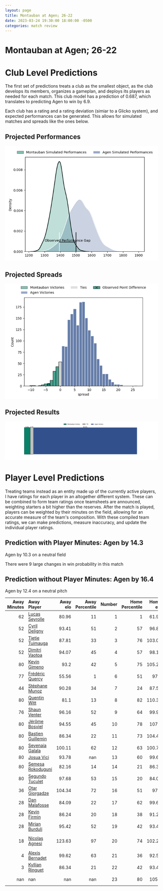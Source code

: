 ```yaml
---  
layout: page  
title: Montauban at Agen; 26-22  
date: 2023-03-24 19:30:00 18:00:00 -0500  
categories: match review  
---
```

# Montauban at Agen; 26-22

# Club Level Predictions


The first set of predictions treats a club as the smallest object, as the club develops its members, organizes a gameplan, and deploys its players as needed for each match. This club model has a prediction of 0.687, which translates to predicting Agen to win by 6.9.

Each club has a rating and a rating deviation (simiar to a Glicko system), and expected performances can be generated. This allows for simulated matches and spreads like the ones below.
## Projected Performances


![Projected Performances](plots/performances_2023-03-24-Agen-Montauban.png)
## Projected Spreads


![Projected Spreads](plots/spreads_2023-03-24-Agen-Montauban.png)
## Projected Results


![Projected Results](plots/resultbar_2023-03-24-Agen-Montauban.png)
# Player Level Predictions


Treating teams instead as an entity made up of the currently active players, I have ratings for each player in an altogether different system. These can be combined to form team ratings once teamsheets are announced, weighting starters a bit higher than the reserves. After the match is played, players can be weighted by their minutes on the field, allowing for an accurate measure of the team's composition. With these compiled team ratings, we can make predictions, measure inaccuracy, and update the individual player ratings.
## Prediction with Player Minutes: Agen by 14.3


Agen by 10.3 on a neutral field

There were 9 large changes in win probability in this match
## Prediction without Player Minutes: Agen by 16.4


Agen by 12.4 on a neutral pitch



|   Away Minutes | Away Player                                                       |   Away elo |   Away Percentile |   Number |   Home Percentile |   Home elo | Home Player                                                         |   Home Minutes |
|---------------:|:------------------------------------------------------------------|-----------:|------------------:|---------:|------------------:|-----------:|:--------------------------------------------------------------------|---------------:|
|             62 | [Lucas Seyrolle](..//playerfiles//LucasSeyrolle_cleaned.md)       |      80.96 |                11 |        1 |                 1 |      61.94 | [Florent Guion](..//playerfiles//FlorentGuion_cleaned.md)           |             52 |
|             52 | [Cyril Deligny](..//playerfiles//CyrilDeligny_cleaned.md)         |      93.41 |                51 |        2 |                57 |      96.87 | [Clément Martinez](..//playerfiles//ClémentMartinez_cleaned.md)     |             52 |
|             52 | [Tietie Tuimauga](..//playerfiles//TietieTuimauga_cleaned.md)     |      87.81 |                33 |        3 |                76 |     103.07 | [Alex Burin](..//playerfiles//AlexBurin_cleaned.md)                 |             53 |
|             52 | [Dimitri Vaotoa](..//playerfiles//DimitriVaotoa_cleaned.md)       |      94.07 |                45 |        4 |                57 |      98.16 | [Joe Maksymiw](..//playerfiles//JoeMaksymiw_cleaned.md)             |             80 |
|             80 | [Kevin Gimeno](..//playerfiles//KevinGimeno_cleaned.md)           |      93.2  |                42 |        5 |                75 |     105.22 | [William Demotte](..//playerfiles//WilliamDemotte_cleaned.md)       |             52 |
|             77 | [Frédéric Quercy](..//playerfiles//FrédéricQuercy_cleaned.md)     |      55.56 |                 1 |        6 |                51 |      97.5  | [Evan Olmstead](..//playerfiles//EvanOlmstead_cleaned.md)           |             80 |
|             44 | [Stéphane Munoz](..//playerfiles//StéphaneMunoz_cleaned.md)       |      90.28 |                34 |        7 |                24 |      87.59 | [Vincent Farré](..//playerfiles//VincentFarré_cleaned.md)           |             80 |
|             80 | [Quentin Witt](..//playerfiles//QuentinWitt_cleaned.md)           |      81.1  |                13 |        8 |                82 |     110.31 | [Martin Devergie](..//playerfiles//MartinDevergie_cleaned.md)       |             23 |
|             76 | [Shaun Venter](..//playerfiles//ShaunVenter_cleaned.md)           |      96.16 |                52 |        9 |                64 |      99.92 | [Sonatane Takulua](..//playerfiles//SonataneTakulua_cleaned.md)     |             52 |
|             80 | [Jérôme Bosviel](..//playerfiles//JérômeBosviel_cleaned.md)       |      94.55 |                45 |       10 |                78 |     107.3  | [Thomas Vincent](..//playerfiles//ThomasVincent_cleaned.md)         |             80 |
|             80 | [Bastien Guillemin](..//playerfiles//BastienGuillemin_cleaned.md) |      86.34 |                22 |       11 |                73 |     104.42 | [Iban Etcheverry](..//playerfiles//IbanEtcheverry_cleaned.md)       |             80 |
|             80 | [Sevenaia Galala](..//playerfiles//SevenaiaGalala_cleaned.md)     |     100.11 |                62 |       12 |                63 |     100.71 | [Kolinio Ramoka](..//playerfiles//KolinioRamoka_cleaned.md)         |             80 |
|             80 | [Josua Vici](..//playerfiles//JosuaVici_cleaned.md)               |      93.78 |               nan |       13 |                60 |      99.69 | [Harry Sloan](..//playerfiles//HarrySloan_cleaned.md)               |             32 |
|             80 | [Semesa Rokoduguni](..//playerfiles//SemesaRokoduguni_cleaned.md) |      82.16 |                14 |       14 |                21 |      86.33 | [Timilai Rokoduru](..//playerfiles//TimilaiRokoduru_cleaned.md)     |             80 |
|             80 | [Segundo Tuculet](..//playerfiles//SegundoTuculet_cleaned.md)     |      97.68 |                53 |       15 |                20 |      84.04 | [Mathieu Lamoulie](..//playerfiles//MathieuLamoulie_cleaned.md)     |             52 |
|             36 | [Otar Giorgadze](..//playerfiles//OtarGiorgadze_cleaned.md)       |     104.34 |                72 |       16 |                51 |      97.6  | [Afa Amosa](..//playerfiles//AfaAmosa_cleaned.md)                   |             57 |
|             28 | [Dan Malafosse](..//playerfiles//DanMalafosse_cleaned.md)         |      84.09 |                22 |       17 |                62 |      99.65 | [Jefferson Joseph](..//playerfiles//JeffersonJoseph_cleaned.md)     |             48 |
|             28 | [Kevin Firmin](..//playerfiles//KevinFirmin_cleaned.md)           |      86.24 |                20 |       18 |                38 |      91.24 | [Zak Farrance](..//playerfiles//ZakFarrance_cleaned.md)             |             28 |
|             28 | [Mirian Burduli](..//playerfiles//MirianBurduli_cleaned.md)       |      95.42 |                52 |       19 |                42 |      93.46 | [Emile Dayral](..//playerfiles//EmileDayral_cleaned.md)             |             28 |
|             18 | [Nicolas Agnesi](..//playerfiles//NicolasAgnesi_cleaned.md)       |     123.63 |                97 |       20 |                74 |     102.24 | [Hans Lombard-Buret](..//playerfiles//HansLombard-Buret_cleaned.md) |             28 |
|              4 | [Alexis Bernadet](..//playerfiles//AlexisBernadet_cleaned.md)     |      99.62 |                63 |       21 |                36 |      92.56 | [Loris Zarantonello](..//playerfiles//LorisZarantonello_cleaned.md) |             28 |
|              3 | [Kyllian Ringuet](..//playerfiles//KyllianRinguet_cleaned.md)     |      86.34 |                21 |       22 |                42 |      93.46 | [Theo Idjellidaine](..//playerfiles//TheoIdjellidaine_cleaned.md)   |             28 |
|            nan | nan                                                               |     nan    |               nan |       23 |                80 |     105.7  | [Théo Sauzaret](..//playerfiles//ThéoSauzaret_cleaned.md)           |             27 |


